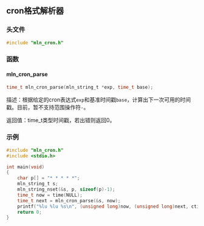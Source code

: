 ## cron格式解析器



### 头文件

```c
#include "mln_cron.h"
```



### 函数

#### mln_cron_parse

```c
time_t mln_cron_parse(mln_string_t *exp, time_t base);
```

描述：根据给定的cron表达式`exp`和基准时间戳`base`，计算出下一次可用的时间戳。目前，暂不支持范围操作符`-`。

返回值：time_t类型时间戳，若出错则返回0。



### 示例

```c
#include "mln_cron.h"
#include <stdio.h>

int main(void)
{
    char p[] = "* * * * *";
    mln_string_t s;
    mln_string_nset(&s, p, sizeof(p)-1);
    time_t now = time(NULL);
    time_t next = mln_cron_parse(&s, now);
    printf("%lu %lu %s\n", (unsigned long)now, (unsigned long)next, ctime(&next));
    return 0;
}
```

